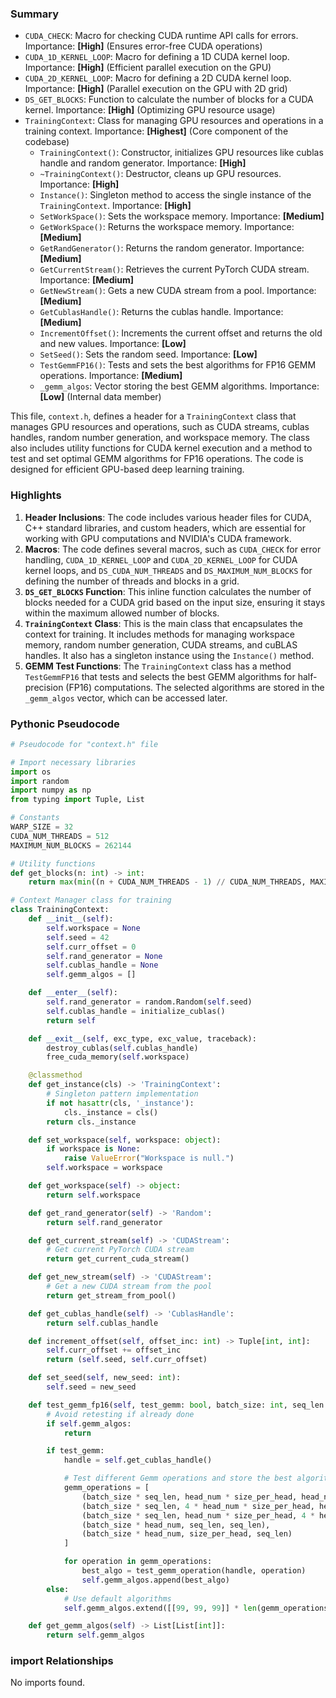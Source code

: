 

### Summary



* `CUDA_CHECK`: Macro for checking CUDA runtime API calls for errors. Importance: **[High]** (Ensures error-free CUDA operations)
* `CUDA_1D_KERNEL_LOOP`: Macro for defining a 1D CUDA kernel loop. Importance: **[High]** (Efficient parallel execution on the GPU)
* `CUDA_2D_KERNEL_LOOP`: Macro for defining a 2D CUDA kernel loop. Importance: **[High]** (Parallel execution on the GPU with 2D grid)
* `DS_GET_BLOCKS`: Function to calculate the number of blocks for a CUDA kernel. Importance: **[High]** (Optimizing GPU resource usage)
* `TrainingContext`: Class for managing GPU resources and operations in a training context. Importance: **[Highest]** (Core component of the codebase)
	+ `TrainingContext()`: Constructor, initializes GPU resources like cublas handle and random generator. Importance: **[High]**
	+ `~TrainingContext()`: Destructor, cleans up GPU resources. Importance: **[High]**
	+ `Instance()`: Singleton method to access the single instance of the `TrainingContext`. Importance: **[High]**
	+ `SetWorkSpace()`: Sets the workspace memory. Importance: **[Medium]**
	+ `GetWorkSpace()`: Returns the workspace memory. Importance: **[Medium]**
	+ `GetRandGenerator()`: Returns the random generator. Importance: **[Medium]**
	+ `GetCurrentStream()`: Retrieves the current PyTorch CUDA stream. Importance: **[Medium]**
	+ `GetNewStream()`: Gets a new CUDA stream from a pool. Importance: **[Medium]**
	+ `GetCublasHandle()`: Returns the cublas handle. Importance: **[Medium]**
	+ `IncrementOffset()`: Increments the current offset and returns the old and new values. Importance: **[Low]**
	+ `SetSeed()`: Sets the random seed. Importance: **[Low]**
	+ `TestGemmFP16()`: Tests and sets the best algorithms for FP16 GEMM operations. Importance: **[Medium]**
	+ `_gemm_algos`: Vector storing the best GEMM algorithms. Importance: **[Low]** (Internal data member)

This file, `context.h`, defines a header for a `TrainingContext` class that manages GPU resources and operations, such as CUDA streams, cublas handles, random number generation, and workspace memory. The class also includes utility functions for CUDA kernel execution and a method to test and set optimal GEMM algorithms for FP16 operations. The code is designed for efficient GPU-based deep learning training.

### Highlights



1. **Header Inclusions**: The code includes various header files for CUDA, C++ standard libraries, and custom headers, which are essential for working with GPU computations and NVIDIA's CUDA framework.
2. **Macros**: The code defines several macros, such as `CUDA_CHECK` for error handling, `CUDA_1D_KERNEL_LOOP` and `CUDA_2D_KERNEL_LOOP` for CUDA kernel loops, and `DS_CUDA_NUM_THREADS` and `DS_MAXIMUM_NUM_BLOCKS` for defining the number of threads and blocks in a grid.
3. **`DS_GET_BLOCKS` Function**: This inline function calculates the number of blocks needed for a CUDA grid based on the input size, ensuring it stays within the maximum allowed number of blocks.
4. **`TrainingContext` Class**: This is the main class that encapsulates the context for training. It includes methods for managing workspace memory, random number generation, CUDA streams, and cuBLAS handles. It also has a singleton instance using the `Instance()` method.
5. **GEMM Test Functions**: The `TrainingContext` class has a method `TestGemmFP16` that tests and selects the best GEMM algorithms for half-precision (FP16) computations. The selected algorithms are stored in the `_gemm_algos` vector, which can be accessed later.

### Pythonic Pseudocode

```python
# Pseudocode for "context.h" file

# Import necessary libraries
import os
import random
import numpy as np
from typing import Tuple, List

# Constants
WARP_SIZE = 32
CUDA_NUM_THREADS = 512
MAXIMUM_NUM_BLOCKS = 262144

# Utility functions
def get_blocks(n: int) -> int:
    return max(min((n + CUDA_NUM_THREADS - 1) // CUDA_NUM_THREADS, MAXIMUM_NUM_BLOCKS), 1)

# Context Manager class for training
class TrainingContext:
    def __init__(self):
        self.workspace = None
        self.seed = 42
        self.curr_offset = 0
        self.rand_generator = None
        self.cublas_handle = None
        self.gemm_algos = []

    def __enter__(self):
        self.rand_generator = random.Random(self.seed)
        self.cublas_handle = initialize_cublas()
        return self

    def __exit__(self, exc_type, exc_value, traceback):
        destroy_cublas(self.cublas_handle)
        free_cuda_memory(self.workspace)

    @classmethod
    def get_instance(cls) -> 'TrainingContext':
        # Singleton pattern implementation
        if not hasattr(cls, '_instance'):
            cls._instance = cls()
        return cls._instance

    def set_workspace(self, workspace: object):
        if workspace is None:
            raise ValueError("Workspace is null.")
        self.workspace = workspace

    def get_workspace(self) -> object:
        return self.workspace

    def get_rand_generator(self) -> 'Random':
        return self.rand_generator

    def get_current_stream(self) -> 'CUDAStream':
        # Get current PyTorch CUDA stream
        return get_current_cuda_stream()

    def get_new_stream(self) -> 'CUDAStream':
        # Get a new CUDA stream from the pool
        return get_stream_from_pool()

    def get_cublas_handle(self) -> 'CublasHandle':
        return self.cublas_handle

    def increment_offset(self, offset_inc: int) -> Tuple[int, int]:
        self.curr_offset += offset_inc
        return (self.seed, self.curr_offset)

    def set_seed(self, new_seed: int):
        self.seed = new_seed

    def test_gemm_fp16(self, test_gemm: bool, batch_size: int, seq_len: int, head_num: int, size_per_head: int):
        # Avoid retesting if already done
        if self.gemm_algos:
            return

        if test_gemm:
            handle = self.get_cublas_handle()

            # Test different Gemm operations and store the best algorithms
            gemm_operations = [
                (batch_size * seq_len, head_num * size_per_head, head_num * size_per_head),
                (batch_size * seq_len, 4 * head_num * size_per_head, head_num * size_per_head),
                (batch_size * seq_len, head_num * size_per_head, 4 * head_num * size_per_head),
                (batch_size * head_num, seq_len, seq_len),
                (batch_size * head_num, size_per_head, seq_len)
            ]

            for operation in gemm_operations:
                best_algo = test_gemm_operation(handle, operation)
                self.gemm_algos.append(best_algo)
        else:
            # Use default algorithms
            self.gemm_algos.extend([[99, 99, 99]] * len(gemm_operations))

    def get_gemm_algos(self) -> List[List[int]]:
        return self.gemm_algos
```


### import Relationships

No imports found.